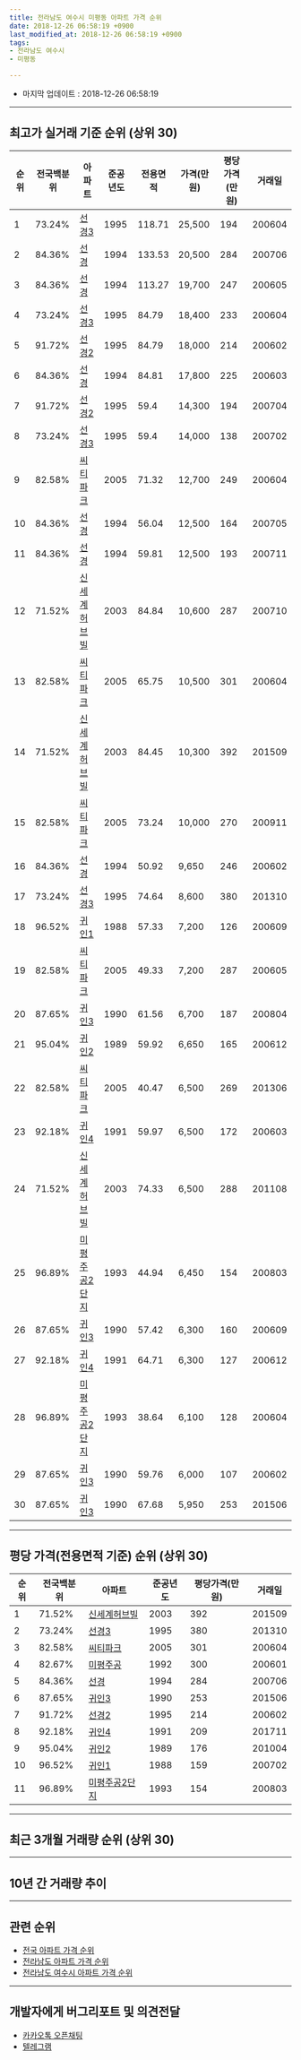 ```yaml
---
title: 전라남도 여수시 미평동 아파트 가격 순위
date: 2018-12-26 06:58:19 +0900
last_modified_at: 2018-12-26 06:58:19 +0900
tags:
- 전라남도 여수시
- 미평동

---
```


* 마지막 업데이트 : 2018-12-26 06:58:19

---

## 최고가 실거래 기준 순위 (상위 30)


|순위|전국백분위|아파트|준공년도|전용면적|가격(만원)|평당가격(만원)|거래일|
|---|---|---|---|---|---|---|---|
|1|73.24%|[선경3](https://search.naver.com/search.naver?query=%EC%A0%84%EB%9D%BC%EB%82%A8%EB%8F%84+%EC%97%AC%EC%88%98%EC%8B%9C+%EB%AF%B8%ED%8F%89%EB%8F%99+%EC%84%A0%EA%B2%BD3)|1995|118.71|25,500|194|200604|
|2|84.36%|[선경](https://search.naver.com/search.naver?query=%EC%A0%84%EB%9D%BC%EB%82%A8%EB%8F%84+%EC%97%AC%EC%88%98%EC%8B%9C+%EB%AF%B8%ED%8F%89%EB%8F%99+%EC%84%A0%EA%B2%BD)|1994|133.53|20,500|284|200706|
|3|84.36%|[선경](https://search.naver.com/search.naver?query=%EC%A0%84%EB%9D%BC%EB%82%A8%EB%8F%84+%EC%97%AC%EC%88%98%EC%8B%9C+%EB%AF%B8%ED%8F%89%EB%8F%99+%EC%84%A0%EA%B2%BD)|1994|113.27|19,700|247|200605|
|4|73.24%|[선경3](https://search.naver.com/search.naver?query=%EC%A0%84%EB%9D%BC%EB%82%A8%EB%8F%84+%EC%97%AC%EC%88%98%EC%8B%9C+%EB%AF%B8%ED%8F%89%EB%8F%99+%EC%84%A0%EA%B2%BD3)|1995|84.79|18,400|233|200604|
|5|91.72%|[선경2](https://search.naver.com/search.naver?query=%EC%A0%84%EB%9D%BC%EB%82%A8%EB%8F%84+%EC%97%AC%EC%88%98%EC%8B%9C+%EB%AF%B8%ED%8F%89%EB%8F%99+%EC%84%A0%EA%B2%BD2)|1995|84.79|18,000|214|200602|
|6|84.36%|[선경](https://search.naver.com/search.naver?query=%EC%A0%84%EB%9D%BC%EB%82%A8%EB%8F%84+%EC%97%AC%EC%88%98%EC%8B%9C+%EB%AF%B8%ED%8F%89%EB%8F%99+%EC%84%A0%EA%B2%BD)|1994|84.81|17,800|225|200603|
|7|91.72%|[선경2](https://search.naver.com/search.naver?query=%EC%A0%84%EB%9D%BC%EB%82%A8%EB%8F%84+%EC%97%AC%EC%88%98%EC%8B%9C+%EB%AF%B8%ED%8F%89%EB%8F%99+%EC%84%A0%EA%B2%BD2)|1995|59.4|14,300|194|200704|
|8|73.24%|[선경3](https://search.naver.com/search.naver?query=%EC%A0%84%EB%9D%BC%EB%82%A8%EB%8F%84+%EC%97%AC%EC%88%98%EC%8B%9C+%EB%AF%B8%ED%8F%89%EB%8F%99+%EC%84%A0%EA%B2%BD3)|1995|59.4|14,000|138|200702|
|9|82.58%|[씨티파크](https://search.naver.com/search.naver?query=%EC%A0%84%EB%9D%BC%EB%82%A8%EB%8F%84+%EC%97%AC%EC%88%98%EC%8B%9C+%EB%AF%B8%ED%8F%89%EB%8F%99+%EC%94%A8%ED%8B%B0%ED%8C%8C%ED%81%AC)|2005|71.32|12,700|249|200604|
|10|84.36%|[선경](https://search.naver.com/search.naver?query=%EC%A0%84%EB%9D%BC%EB%82%A8%EB%8F%84+%EC%97%AC%EC%88%98%EC%8B%9C+%EB%AF%B8%ED%8F%89%EB%8F%99+%EC%84%A0%EA%B2%BD)|1994|56.04|12,500|164|200705|
|11|84.36%|[선경](https://search.naver.com/search.naver?query=%EC%A0%84%EB%9D%BC%EB%82%A8%EB%8F%84+%EC%97%AC%EC%88%98%EC%8B%9C+%EB%AF%B8%ED%8F%89%EB%8F%99+%EC%84%A0%EA%B2%BD)|1994|59.81|12,500|193|200711|
|12|71.52%|[신세계허브빌](https://search.naver.com/search.naver?query=%EC%A0%84%EB%9D%BC%EB%82%A8%EB%8F%84+%EC%97%AC%EC%88%98%EC%8B%9C+%EB%AF%B8%ED%8F%89%EB%8F%99+%EC%8B%A0%EC%84%B8%EA%B3%84%ED%97%88%EB%B8%8C%EB%B9%8C)|2003|84.84|10,600|287|200710|
|13|82.58%|[씨티파크](https://search.naver.com/search.naver?query=%EC%A0%84%EB%9D%BC%EB%82%A8%EB%8F%84+%EC%97%AC%EC%88%98%EC%8B%9C+%EB%AF%B8%ED%8F%89%EB%8F%99+%EC%94%A8%ED%8B%B0%ED%8C%8C%ED%81%AC)|2005|65.75|10,500|301|200604|
|14|71.52%|[신세계허브빌](https://search.naver.com/search.naver?query=%EC%A0%84%EB%9D%BC%EB%82%A8%EB%8F%84+%EC%97%AC%EC%88%98%EC%8B%9C+%EB%AF%B8%ED%8F%89%EB%8F%99+%EC%8B%A0%EC%84%B8%EA%B3%84%ED%97%88%EB%B8%8C%EB%B9%8C)|2003|84.45|10,300|392|201509|
|15|82.58%|[씨티파크](https://search.naver.com/search.naver?query=%EC%A0%84%EB%9D%BC%EB%82%A8%EB%8F%84+%EC%97%AC%EC%88%98%EC%8B%9C+%EB%AF%B8%ED%8F%89%EB%8F%99+%EC%94%A8%ED%8B%B0%ED%8C%8C%ED%81%AC)|2005|73.24|10,000|270|200911|
|16|84.36%|[선경](https://search.naver.com/search.naver?query=%EC%A0%84%EB%9D%BC%EB%82%A8%EB%8F%84+%EC%97%AC%EC%88%98%EC%8B%9C+%EB%AF%B8%ED%8F%89%EB%8F%99+%EC%84%A0%EA%B2%BD)|1994|50.92|9,650|246|200602|
|17|73.24%|[선경3](https://search.naver.com/search.naver?query=%EC%A0%84%EB%9D%BC%EB%82%A8%EB%8F%84+%EC%97%AC%EC%88%98%EC%8B%9C+%EB%AF%B8%ED%8F%89%EB%8F%99+%EC%84%A0%EA%B2%BD3)|1995|74.64|8,600|380|201310|
|18|96.52%|[귀인1](https://search.naver.com/search.naver?query=%EC%A0%84%EB%9D%BC%EB%82%A8%EB%8F%84+%EC%97%AC%EC%88%98%EC%8B%9C+%EB%AF%B8%ED%8F%89%EB%8F%99+%EA%B7%80%EC%9D%B81)|1988|57.33|7,200|126|200609|
|19|82.58%|[씨티파크](https://search.naver.com/search.naver?query=%EC%A0%84%EB%9D%BC%EB%82%A8%EB%8F%84+%EC%97%AC%EC%88%98%EC%8B%9C+%EB%AF%B8%ED%8F%89%EB%8F%99+%EC%94%A8%ED%8B%B0%ED%8C%8C%ED%81%AC)|2005|49.33|7,200|287|200605|
|20|87.65%|[귀인3](https://search.naver.com/search.naver?query=%EC%A0%84%EB%9D%BC%EB%82%A8%EB%8F%84+%EC%97%AC%EC%88%98%EC%8B%9C+%EB%AF%B8%ED%8F%89%EB%8F%99+%EA%B7%80%EC%9D%B83)|1990|61.56|6,700|187|200804|
|21|95.04%|[귀인2](https://search.naver.com/search.naver?query=%EC%A0%84%EB%9D%BC%EB%82%A8%EB%8F%84+%EC%97%AC%EC%88%98%EC%8B%9C+%EB%AF%B8%ED%8F%89%EB%8F%99+%EA%B7%80%EC%9D%B82)|1989|59.92|6,650|165|200612|
|22|82.58%|[씨티파크](https://search.naver.com/search.naver?query=%EC%A0%84%EB%9D%BC%EB%82%A8%EB%8F%84+%EC%97%AC%EC%88%98%EC%8B%9C+%EB%AF%B8%ED%8F%89%EB%8F%99+%EC%94%A8%ED%8B%B0%ED%8C%8C%ED%81%AC)|2005|40.47|6,500|269|201306|
|23|92.18%|[귀인4](https://search.naver.com/search.naver?query=%EC%A0%84%EB%9D%BC%EB%82%A8%EB%8F%84+%EC%97%AC%EC%88%98%EC%8B%9C+%EB%AF%B8%ED%8F%89%EB%8F%99+%EA%B7%80%EC%9D%B84)|1991|59.97|6,500|172|200603|
|24|71.52%|[신세계허브빌](https://search.naver.com/search.naver?query=%EC%A0%84%EB%9D%BC%EB%82%A8%EB%8F%84+%EC%97%AC%EC%88%98%EC%8B%9C+%EB%AF%B8%ED%8F%89%EB%8F%99+%EC%8B%A0%EC%84%B8%EA%B3%84%ED%97%88%EB%B8%8C%EB%B9%8C)|2003|74.33|6,500|288|201108|
|25|96.89%|[미평주공2단지](https://search.naver.com/search.naver?query=%EC%A0%84%EB%9D%BC%EB%82%A8%EB%8F%84+%EC%97%AC%EC%88%98%EC%8B%9C+%EB%AF%B8%ED%8F%89%EB%8F%99+%EB%AF%B8%ED%8F%89%EC%A3%BC%EA%B3%B52%EB%8B%A8%EC%A7%80)|1993|44.94|6,450|154|200803|
|26|87.65%|[귀인3](https://search.naver.com/search.naver?query=%EC%A0%84%EB%9D%BC%EB%82%A8%EB%8F%84+%EC%97%AC%EC%88%98%EC%8B%9C+%EB%AF%B8%ED%8F%89%EB%8F%99+%EA%B7%80%EC%9D%B83)|1990|57.42|6,300|160|200609|
|27|92.18%|[귀인4](https://search.naver.com/search.naver?query=%EC%A0%84%EB%9D%BC%EB%82%A8%EB%8F%84+%EC%97%AC%EC%88%98%EC%8B%9C+%EB%AF%B8%ED%8F%89%EB%8F%99+%EA%B7%80%EC%9D%B84)|1991|64.71|6,300|127|200612|
|28|96.89%|[미평주공2단지](https://search.naver.com/search.naver?query=%EC%A0%84%EB%9D%BC%EB%82%A8%EB%8F%84+%EC%97%AC%EC%88%98%EC%8B%9C+%EB%AF%B8%ED%8F%89%EB%8F%99+%EB%AF%B8%ED%8F%89%EC%A3%BC%EA%B3%B52%EB%8B%A8%EC%A7%80)|1993|38.64|6,100|128|200604|
|29|87.65%|[귀인3](https://search.naver.com/search.naver?query=%EC%A0%84%EB%9D%BC%EB%82%A8%EB%8F%84+%EC%97%AC%EC%88%98%EC%8B%9C+%EB%AF%B8%ED%8F%89%EB%8F%99+%EA%B7%80%EC%9D%B83)|1990|59.76|6,000|107|200602|
|30|87.65%|[귀인3](https://search.naver.com/search.naver?query=%EC%A0%84%EB%9D%BC%EB%82%A8%EB%8F%84+%EC%97%AC%EC%88%98%EC%8B%9C+%EB%AF%B8%ED%8F%89%EB%8F%99+%EA%B7%80%EC%9D%B83)|1990|67.68|5,950|253|201506|


---

## 평당 가격(전용면적 기준) 순위 (상위 30)


|순위|전국백분위|아파트|준공년도|평당가격(만원)|거래일|
|---|---|---|---|---|---|
|1|71.52%|[신세계허브빌](https://search.naver.com/search.naver?query=%EC%A0%84%EB%9D%BC%EB%82%A8%EB%8F%84+%EC%97%AC%EC%88%98%EC%8B%9C+%EB%AF%B8%ED%8F%89%EB%8F%99+%EC%8B%A0%EC%84%B8%EA%B3%84%ED%97%88%EB%B8%8C%EB%B9%8C)|2003|392|201509|
|2|73.24%|[선경3](https://search.naver.com/search.naver?query=%EC%A0%84%EB%9D%BC%EB%82%A8%EB%8F%84+%EC%97%AC%EC%88%98%EC%8B%9C+%EB%AF%B8%ED%8F%89%EB%8F%99+%EC%84%A0%EA%B2%BD3)|1995|380|201310|
|3|82.58%|[씨티파크](https://search.naver.com/search.naver?query=%EC%A0%84%EB%9D%BC%EB%82%A8%EB%8F%84+%EC%97%AC%EC%88%98%EC%8B%9C+%EB%AF%B8%ED%8F%89%EB%8F%99+%EC%94%A8%ED%8B%B0%ED%8C%8C%ED%81%AC)|2005|301|200604|
|4|82.67%|[미평주공](https://search.naver.com/search.naver?query=%EC%A0%84%EB%9D%BC%EB%82%A8%EB%8F%84+%EC%97%AC%EC%88%98%EC%8B%9C+%EB%AF%B8%ED%8F%89%EB%8F%99+%EB%AF%B8%ED%8F%89%EC%A3%BC%EA%B3%B5)|1992|300|200601|
|5|84.36%|[선경](https://search.naver.com/search.naver?query=%EC%A0%84%EB%9D%BC%EB%82%A8%EB%8F%84+%EC%97%AC%EC%88%98%EC%8B%9C+%EB%AF%B8%ED%8F%89%EB%8F%99+%EC%84%A0%EA%B2%BD)|1994|284|200706|
|6|87.65%|[귀인3](https://search.naver.com/search.naver?query=%EC%A0%84%EB%9D%BC%EB%82%A8%EB%8F%84+%EC%97%AC%EC%88%98%EC%8B%9C+%EB%AF%B8%ED%8F%89%EB%8F%99+%EA%B7%80%EC%9D%B83)|1990|253|201506|
|7|91.72%|[선경2](https://search.naver.com/search.naver?query=%EC%A0%84%EB%9D%BC%EB%82%A8%EB%8F%84+%EC%97%AC%EC%88%98%EC%8B%9C+%EB%AF%B8%ED%8F%89%EB%8F%99+%EC%84%A0%EA%B2%BD2)|1995|214|200602|
|8|92.18%|[귀인4](https://search.naver.com/search.naver?query=%EC%A0%84%EB%9D%BC%EB%82%A8%EB%8F%84+%EC%97%AC%EC%88%98%EC%8B%9C+%EB%AF%B8%ED%8F%89%EB%8F%99+%EA%B7%80%EC%9D%B84)|1991|209|201711|
|9|95.04%|[귀인2](https://search.naver.com/search.naver?query=%EC%A0%84%EB%9D%BC%EB%82%A8%EB%8F%84+%EC%97%AC%EC%88%98%EC%8B%9C+%EB%AF%B8%ED%8F%89%EB%8F%99+%EA%B7%80%EC%9D%B82)|1989|176|201004|
|10|96.52%|[귀인1](https://search.naver.com/search.naver?query=%EC%A0%84%EB%9D%BC%EB%82%A8%EB%8F%84+%EC%97%AC%EC%88%98%EC%8B%9C+%EB%AF%B8%ED%8F%89%EB%8F%99+%EA%B7%80%EC%9D%B81)|1988|159|200702|
|11|96.89%|[미평주공2단지](https://search.naver.com/search.naver?query=%EC%A0%84%EB%9D%BC%EB%82%A8%EB%8F%84+%EC%97%AC%EC%88%98%EC%8B%9C+%EB%AF%B8%ED%8F%89%EB%8F%99+%EB%AF%B8%ED%8F%89%EC%A3%BC%EA%B3%B52%EB%8B%A8%EC%A7%80)|1993|154|200803|


---

## 최근 3개월 거래량 순위 (상위 30)


<div style="width:100%;">
    <canvas id="deal_count_ranking" height="250"></canvas>
</div>


<script>
new Chart(document.getElementById("deal_count_ranking"), {
    type: 'horizontalBar',
    data: {
        labels: ['미평주공2단지', '선경3', '선경', '귀인4', '선경2', '귀인1', '귀인2', '귀인3'],
        datasets: [{
            label: '실거래 수',
            data: [10, 9, 4, 4, 3, 2, 2, 1],
            borderColor: "rgba(255, 0, 128, 1)",
            backgroundColor: "rgba(255, 0, 128, 0.5)",
            fill: false,
        }]
    },
    options: {
        responsive: true,
        title: {
            display: true,
            text: '최근 3개월 거래량 순위'
        },
        tooltips: {
            mode: 'index',
            intersect: false,
            callbacks: {
                title: function(tooltipItems, data) {
                    return "실거래 수:";
                },
                label: function(tooltipItem, data) {
                    return data.labels[tooltipItem.index] + ": " + tooltipItem.xLabel;
                }
            }
        },
        hover: {
            mode: 'nearest',
            intersect: true
        },
        scales: {
            xAxes: [{
                display: true,
                scaleLabel: {
                    display: true,
                    labelString: '실거래 수'
                },
                ticks: {
                    suggestedMin: 0,
                }
            }],
            yAxes: [{
                display: true,
                ticks: {
                    autoSkip: false,
                    callback: function(value, index, values) {
                        if (value.length > 15)
                            return value.substr(0, 13) + "...";
                        else
                            return value;
                    }
                },
                scaleLabel: {
                    display: false,
                }
            }]
        }
    }
});

</script>


---

## 10년 간 거래량 추이


<div style="width:100%;">
    <canvas id="deal_progress" height="250"></canvas>
</div>

<script>
new Chart(document.getElementById("deal_progress"), {
    type: 'line',
    data: {
        labels: ['200812','200901','200902','200903','200904','200905','200906','200907','200908','200909','200910','200911','200912','201001','201002','201003','201004','201005','201006','201007','201008','201009','201010','201011','201012','201101','201102','201103','201104','201105','201106','201107','201108','201109','201110','201111','201112','201201','201202','201203','201204','201205','201206','201207','201208','201209','201210','201211','201212','201301','201302','201303','201304','201305','201306','201307','201308','201309','201310','201311','201312','201401','201402','201403','201404','201405','201406','201407','201408','201409','201410','201411','201412','201501','201502','201503','201504','201505','201506','201507','201508','201509','201510','201511','201512','201601','201602','201603','201604','201605','201606','201607','201608','201609','201610','201611','201612','201701','201702','201703','201704','201705','201706','201707','201708','201709','201710','201711','201712','201801','201802','201803','201804','201805','201806','201807','201808','201809','201810','201811','201812'],
        datasets: [{
            label: '실거래 수',
            pointRadius: 1,
            data: [9, 10, 9, 13, 15, 24, 15, 21, 15, 23, 24, 26, 15, 22, 15, 27, 26, 22, 18, 14, 21, 14, 27, 20, 22, 25, 22, 18, 16, 22, 19, 15, 14, 12, 19, 23, 15, 15, 23, 23, 6, 10, 9, 4, 10, 11, 15, 14, 14, 21, 10, 26, 16, 19, 31, 16, 10, 21, 25, 24, 14, 14, 21, 16, 18, 13, 12, 13, 17, 18, 19, 14, 17, 27, 13, 20, 23, 23, 20, 12, 12, 8, 15, 11, 12, 10, 23, 18, 20, 13, 17, 12, 18, 13, 22, 17, 14, 10, 14, 22, 16, 18, 19, 18, 20, 24, 9, 14, 17, 19, 11, 18, 13, 17, 17, 13, 12, 13, 19, 14, 2],
            borderColor: "rgba(255, 201, 14, 1)",
            backgroundColor: "rgba(255, 201, 14, 0.5)",
            fill: true,
        }]
    },
    options: {
        responsive: true,
        title: {
            display: true,
            text: '10년간 거래량 추이'
        },
        tooltips: {
            mode: 'index',
            intersect: false,
        },
        hover: {
            mode: 'nearest',
            intersect: true
        },
        scales: {
            xAxes: [{
                display: true,
                scaleLabel: {
                    display: true,
                    labelString: '년/월'
                }
            }],
            yAxes: [{
                display: true,
                ticks: {
                    suggestedMin: 0,
                },
                scaleLabel: {
                    display: true,
                    labelString: '실거래 수'
                }
            }]
        }
    }
});

</script>


---

## 관련 순위

- [전국 아파트 가격 순위](https://inasie.github.io/apt-ranking/전국)
- [전라남도 아파트 가격 순위](https://inasie.github.io/apt-ranking/전라남도)
- [전라남도 여수시 아파트 가격 순위](https://inasie.github.io/apt-ranking/전라남도-여수시)


---

## 개발자에게 버그리포트 및 의견전달

- [카카오톡 오픈채팅](https://open.kakao.com/o/gLJUAP4)
- [텔레그램](https://t.me/inasie)

